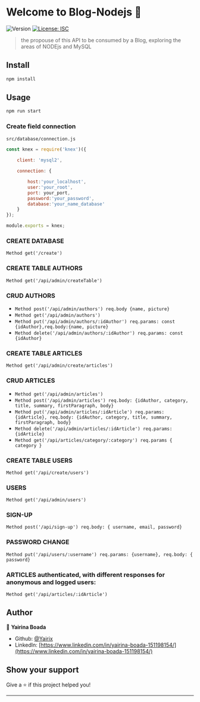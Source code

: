 # Welcome to Blog-Nodejs 👋
![Version](https://img.shields.io/badge/version-1.0.0-blue.svg?cacheSeconds=2592000)
[![License: ISC](https://img.shields.io/badge/License-ISC-yellow.svg)](#)

> the propouse of this API to be consumed by a Blog, exploring the areas of NODEjs and MySQL

## Install

```sh
npm install
```

## Usage

```sh
npm run start
```

### Create field connection

`src/database/connection.js`

```js
const knex = require('knex')({
    
    client: 'mysql2',

    connection: {

        host:'your_localhost',
        user:'your_root',
        port: your_port,
        password:'your_password',
        database:'your_name_database'
    }
});  

module.exports = knex; 
```
### CREATE DATABASE

`Method get('/create')`

### CREATE TABLE AUTHORS

`Method get('/api/admin/createTable')`

### CRUD AUTHORS

- `Method post('/api/admin/authors') req.body {name, picture}`
- `Method get('/api/admin/authors')`
- `Method put('/api/admin/authors/:idAuthor') req.params: const {idAuthor},req.body:{name, picture}`
- `Method delete('/api/admin/authors/:idAuthor') req.params: const {idAuthor}`

### CREATE TABLE ARTICLES

`Method get('/api/admin/create/articles')`

### CRUD ARTICLES

- `Method get('/api/admin/articles')`
- `Method post('/api/admin/articles') req.body: {idAuthor, category, title, summary, firstParagraph, body}`
- `Method put('/api/admin/articles/:idArticle') req.params: {idArticle}, req.body: {idAuthor, category, title, summary, firstParagraph, body}`
- `Method delete('/api/admin/articles/:idArticle') req.params: {idArticle}`
- `Method get('/api/articles/category/:category') req.params { category }`

### CREATE TABLE USERS

`Method get('/api/create/users')`

### USERS 

`Method get('/api/admin/users')`

### SIGN-UP

`Method post('/api/sign-up') req.body: { username, email, password}`

### PASSWORD CHANGE

`Method put('/api/users/:username') req.params: {username}, req.body: { password}` 

### ARTICLES authenticated, with different responses for anonymous and logged users:

`Method get('/api/articles/:idArticle')`

## Author

👤 **Yairina Boada**

* Github: [@Yairix](https://github.com/Yairix)
* LinkedIn: [https://www.linkedin.com/in/yairina-boada-151198154/](https://www.linkedin.com/in/yairina-boada-151198154/)

## Show your support

Give a ⭐️ if this project helped you!


***

